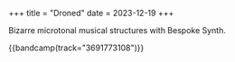 +++
title = "Droned"
date = 2023-12-19
+++

Bizarre microtonal musical structures with Bespoke Synth.

{{bandcamp(track="3691773108")}}



